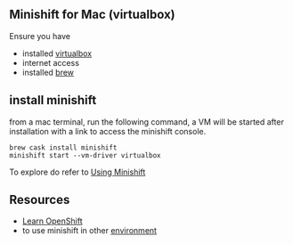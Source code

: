 

## Minishift for Mac (virtualbox)

Ensure you have 

- installed [virtualbox](https://www.virtualbox.org/wiki/Downloads)
- internet access
- installed [brew](https://brew.sh/)


## install minishift

from a mac terminal, run the following command, a VM will be started after installation with a link to access the minishift console.

```
brew cask install minishift
minishift start --vm-driver virtualbox
```

To explore do refer to [Using Minishift](https://docs.okd.io/latest/minishift/using/index.html)

## Resources

- [Learn OpenShift](https://learn.openshift.com/)
- to use minishift in other [environment](https://docs.okd.io/latest/minishift/getting-started/setting-up-virtualization-environment.html)